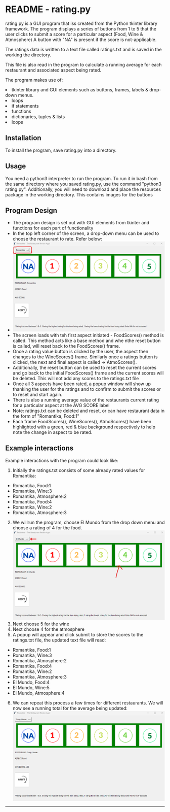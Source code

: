 # README - rating.py

rating.py is a GUI program that iss created from the Python tkinter library framework. The program displays a series
of buttons from 1 to 5 that the user clicks to submit a score for a particular aspect (Food, Wine & Atmosphere) 
A button with "NA" is present if the score is not-applicable. 

The ratings data is written to a text file called ratings.txt and is saved in the working the directory. 

This file is also read in the program to calculate a running average for each restaurant and associated aspect being
rated.

The program makes use of: 
<li> tkinter library and GUI elements such as buttons, frames, labels & drop-down menus.
<li> loops
<li> if statements
<li> functions
<li> dictionaries, tuples & lists
<li> loops

## Installation

To install the program, save rating.py into a directory.

## Usage

You need a python3 interpreter to run the program. 
To run it in bash from the same directory where you saved rating.py, use the command 
"python3 rating.py".
Additionally, you will need to download and place the resources package in the working directory. This contains images 
for the buttons

## Program Design
- The program design is set out with GUI elements from tkinter and functions for each part of functionality
- In the top left corner of the screen, a drop-down menu can be used to choose the restaurant to rate. Refer below:
- ![img.png](resources/img.png)
- The screen loads with teh first aspect initiated - FoodScores() method is called. This method acts like a base method and whe nthe reset button is called, will reset back to the FoodScores() frame.
- Once a rating value button is clicked by the user, the aspect then changes to the WineScores() frame. Similarly once a ratings button is clicked, the next and final aspect is called -> AtmoScores().
- Additionally, the reset button can be used to reset the current scores and go back to the initial FoodScores() frame and the current scores will be deleted. This will not add any scores to the ratings.txt file
- Once all 3 aspects have been rated, a popup window will show up thanking the user for the ratings and to confirm to submit the scores or to reset and start again.
- There is also a running average value of the restaurants current rating for a particular aspect at the AVG SCORE label 
- Note: ratings.txt can be deleted and reset, or can have restaurant data in the form of "Romantika, Food:1"
- Each frame FoodScores(), WineScores(), AtmoScores() have been highlighted with a green, red & blue background respectively to help note the change in aspect to be rated.
## Example interactions

Example interactions with the program could look like:

1. Initially the ratings.txt consists of some already rated values for Romantika:
- Romantika, Food:1
- Romantika, Wine:3
- Romantika, Atmosphere:2
- Romantika, Food:4
- Romantika, Wine:2
- Romantika, Atmosphere:3

2. We willrun the program, choose El Mundo from the drop down menu and choose a rating of 4 for the food.
![img_1.png](resources/img_1.png)
3. Next choose 5 for the wine
4. Next choose 4 for the atmosphere
5. A popup will appear and click submit to store the scores to the ratings.txt file, the updated text file will read:
- Romantika, Food:1
- Romantika, Wine:3
- Romantika, Atmosphere:2
- Romantika, Food:4
- Romantika, Wine:2
- Romantika, Atmosphere:3
- El Mundo, Food:4
- El Mundo, Wine:5
- El Mundo, Atmosphere:4
6. We can repeat this process a few times for different restaurants. We will now see a running total for the average being updated:
![img_2.png](resources/img_2.png)
*****************************************************************